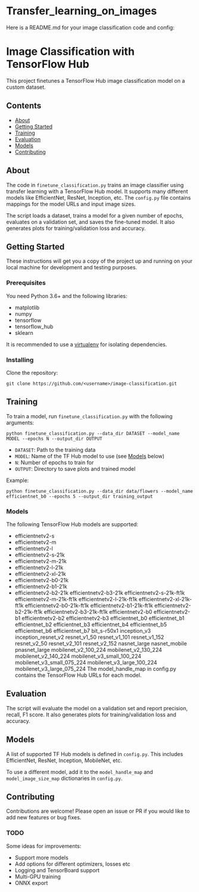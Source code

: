 # Transfer_learning_on_images
Here is a README.md for your image classification code and config:

# Image Classification with TensorFlow Hub

This project finetunes a TensorFlow Hub image classification model on a custom dataset.

## Contents

- [About](#about)
- [Getting Started](#getting_started)
- [Training](#training)
- [Evaluation](#evaluation)
- [Models](#models)
- [Contributing](#contributing)

## About <a name = "about"></a>

The code in `finetune_classification.py` trains an image classifier using transfer learning with a TensorFlow Hub model. It supports many different models like EfficientNet, ResNet, Inception, etc. The `config.py` file contains mappings for the model URLs and input image sizes.

The script loads a dataset, trains a model for a given number of epochs, evaluates on a validation set, and saves the fine-tuned model. It also generates plots for training/validation loss and accuracy.

## Getting Started <a name = "getting_started"></a>

These instructions will get you a copy of the project up and running on your local machine for development and testing purposes.

### Prerequisites

You need Python 3.6+ and the following libraries:

- matplotlib
- numpy
- tensorflow
- tensorflow_hub
- sklearn

It is recommended to use a [virtualenv](https://docs.python.org/3/library/venv.html) for isolating dependencies.

### Installing

Clone the repository:

```
git clone https://github.com/<username>/image-classification.git
```

## Training <a name="training"></a>

To train a model, run `finetune_classification.py` with the following arguments:

```
python finetune_classification.py --data_dir DATASET --model_name MODEL --epochs N --output_dir OUTPUT
```

- `DATASET`: Path to the training data 
- `MODEL`: Name of the TF Hub model to use (see [Models](#models) below)
- `N`: Number of epochs to train for
- `OUTPUT`: Directory to save plots and trained model

Example:

```
python finetune_classification.py --data_dir data/flowers --model_name efficientnet_b0 --epochs 5 --output_dir training_output
```
### Models
The following TensorFlow Hub models are supported:

- efficientnetv2-s
- efficientnetv2-m
- efficientnetv2-l
- efficientnetv2-s-21k
- efficientnetv2-m-21k
- efficientnetv2-l-21k
- efficientnetv2-xl-21k
- efficientnetv2-b0-21k
- efficientnetv2-b1-21k
- efficientnetv2-b2-21k
efficientnetv2-b3-21k
efficientnetv2-s-21k-ft1k
efficientnetv2-m-21k-ft1k
efficientnetv2-l-21k-ft1k
efficientnetv2-xl-21k-ft1k
efficientnetv2-b0-21k-ft1k
efficientnetv2-b1-21k-ft1k
efficientnetv2-b2-21k-ft1k
efficientnetv2-b3-21k-ft1k
efficientnetv2-b0
efficientnetv2-b1
efficientnetv2-b2
efficientnetv2-b3
efficientnet_b0
efficientnet_b1
efficientnet_b2
efficientnet_b3
efficientnet_b4
efficientnet_b5
efficientnet_b6
efficientnet_b7
bit_s-r50x1
inception_v3
inception_resnet_v2
resnet_v1_50
resnet_v1_101
resnet_v1_152
resnet_v2_50
resnet_v2_101
resnet_v2_152
nasnet_large
nasnet_mobile
pnasnet_large
mobilenet_v2_100_224
mobilenet_v2_130_224
mobilenet_v2_140_224
mobilenet_v3_small_100_224
mobilenet_v3_small_075_224
mobilenet_v3_large_100_224
mobilenet_v3_large_075_224
The model_handle_map in config.py contains the TensorFlow Hub URLs for each model.
## Evaluation <a name="evaluation"></a>

The script will evaluate the model on a validation set and report precision, recall, F1 score. It also generates plots for training/validation loss and accuracy.

## Models <a name="models"></a>

A list of supported TF Hub models is defined in `config.py`. This includes EfficientNet, ResNet, Inception, MobileNet, etc.

To use a different model, add it to the `model_handle_map` and `model_image_size_map` dictionaries in `config.py`.

## Contributing <a name="contributing"></a> 

Contributions are welcome! Please open an issue or PR if you would like to add new features or bug fixes.

### TODO

Some ideas for improvements:

- Support more models
- Add options for different optimizers, losses etc
- Logging and TensorBoard support
- Multi-GPU training
- ONNX export
